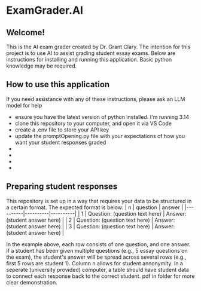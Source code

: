 # ExamGrader.AI

## Welcome! 
This is the AI exam grader created by Dr. Grant Clary.
The intention for this project is to use AI to assist grading student essay exams.
Below are instructions for installing and running this application.
Basic python knowledge may be required.

## How to use this application
If you need assistance with any of these instructions, please ask an LLM model for help
- ensure you have the latest version of python installed. I'm running 3.14
- clone this repository to your computer, and open it via VS Code
- create a .env file to store your API key
- update the promptOpening.py file with your expectations of how you want your student responses graded
- 
- 
- 
- 

## Preparing student responses
This repository is set up in a way that requires your data to be structured in a certain format.
The expected format is below:
| n | question | answer |
|----------|----------|----------|
| 1 | Question: (question text here) | Answer: (student answer here) |
| 2 | Question: (question text here) | Answer: (student answer here) |
| 3 | Question: (question text here) | Answer: (student answer here) |

In the example above, each row consists of one question, and one answer.
If a student has been given multiple questions (e.g., 5 essay questions on the exam), the student's answer will be spread across several rows (e.g., first 5 rows are student 1).
Column n allows for student annonymity. In a seperate (university provided) computer, a table should have student data to connect each response back to the correct student.
pdf in folder for more clear demonstration.

